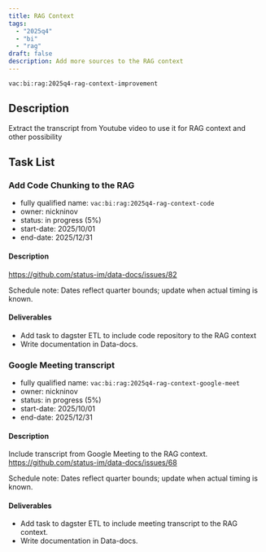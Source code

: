 ```yaml
---
title: RAG Context
tags:
  - "2025q4"
  - "bi"
  - "rag"
draft: false
description: Add more sources to the RAG context
---
```


`vac:bi:rag:2025q4-rag-context-improvement`


## Description

Extract the transcript from Youtube video to use it for RAG context and other possibility

## Task List

### Add Code Chunking to the RAG

* fully qualified name: `vac:bi:rag:2025q4-rag-context-code`
* owner: nickninov
* status: in progress (5%)
* start-date: 2025/10/01
* end-date: 2025/12/31

#### Description

https://github.com/status-im/data-docs/issues/82

Schedule note: Dates reflect quarter bounds; update when actual timing is known.
#### Deliverables

* Add task to dagster ETL to include code repository to the RAG context
* Write documentation in Data-docs.

### Google Meeting transcript

* fully qualified name: `vac:bi:rag:2025q4-rag-context-google-meet`
* owner: nickninov
* status: in progress (5%)
* start-date: 2025/10/01
* end-date: 2025/12/31

#### Description

Include transcript from Google Meeting to the RAG context.
https://github.com/status-im/data-docs/issues/68

Schedule note: Dates reflect quarter bounds; update when actual timing is known.
#### Deliverables

* Add task to dagster ETL to include meeting transcript to the RAG context.
* Write documentation in Data-docs.
